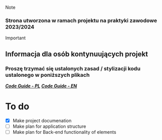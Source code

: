 > [!NOTE]
> ### Strona utworzona w ramach projektu na praktyki zawodowe 2023/2024

> [!IMPORTANT]
> ## Informacja dla osób kontynuujących projekt
> ### Proszę trzymać się ustalonych zasad / stylizacji kodu ustalonego w poniższych plikach
> ***[Code Guide - PL](Coding-Rules.en.md)***
> ***[Code Guide - EN](Coding-Rules.pl.md)***

# To do
- [x] Make project documenation
- [ ] Make plan for application structure
- [ ] Make plan for Back-end functionality of elements
